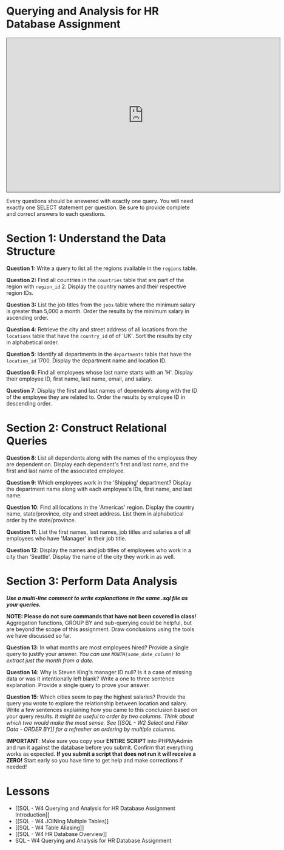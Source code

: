 
# Querying and Analysis for HR Database Assignment

<iframe src="https://egator.hosted.panopto.com/Panopto/Pages/Embed.aspx?id=531fbeb7-cdae-4733-a89c-b1010055588d&autoplay=false&offerviewer=true&showtitle=true&showbrand=true&captions=false&interactivity=all" height="405" width="720" style="border: 1px solid #464646;" allowfullscreen allow="autoplay" aria-label="Panopto Embedded Video Player"></iframe>

Every questions should be answered with exactly one query. You will need exactly one SELECT statement per question. Be sure to provide complete and correct answers to each questions.
# Section 1: Understand the Data Structure

**Question 1:** Write a query to list all the regions available in the `regions` table.

**Question 2:** Find all countries in the `countries` table that are part of the region with `region_id` 2. Display the country names and their respective region IDs.

**Question 3:** List the job titles from the `jobs` table where the minimum salary is greater than 5,000 a month. Order the results by the minimum salary in ascending order.

**Question 4**: Retrieve the city and street address of all locations from the `locations` table that have the `country_id` of of 'UK'. Sort the results by city in alphabetical order.

**Question 5**: Identify all departments in the `departments` table that have the `location_id` 1700. Display the department name and location ID.

**Question 6**: Find all employees whose last name starts with an 'H'. Display their employee ID, first name, last name, email, and salary.

**Question 7**: Display the first and last names of dependents along with the ID of the employee they are related to. Order the results by employee ID in descending order.

# Section 2: Construct Relational Queries

**Question 8**: List all dependents along with the names of the employees they are dependent on. Display each dependent's first and last name, and the first and last name of the associated employee.

**Question 9**: Which employees work in the 'Shipping' department? Display the department name along with each employee's IDs, first name, and last name.

**Question 10**: Find all locations in the 'Americas' region. Display the country name, state/province, city and street address.  List them in alphabetical order by the state/province.

**Question 11**: List the first names, last names, job titles and salaries a of all employees who have 'Manager' in their job title.

**Question 12**: Display the names and job titles of employees who work in a city than 'Seattle'. Display the name of the city they work in as well.

# Section 3: Perform Data Analysis

***Use a multi-line comment to write explanations in the same .sql file as your queries.***

**NOTE: Please do not sure commands that have not been covered in class!** Aggregation functions, GROUP BY and sub-querying could be helpful, but are beyond the scope of this assignment. Draw conclusions using the tools we have discussed so far.

**Question 13**: In what months are most employees hired? Provide a single query to justify your answer.
*You can use `MONTH(some_date_column)` to extract just the month from a date.*

**Question 14**: Why is Steven King's manager ID null? Is it a case of missing data or was it intentionally left blank? Write a one to three sentence explanation. Provide a single query to prove your answer.

**Question 15**: Which cities seem to pay the highest salaries? Provide the query you wrote to explore the relationship between location and salary. Write a few sentences explaining how you came to this conclusion based on your query results.
*It might be useful to order by two columns. Think about which two would make the most sense. See [[SQL - W2 Select and Filter Data - ORDER BY]] for a refresher on ordering by multiple columns.*

**IMPORTANT**: Make sure you copy your **ENTIRE SCRIPT** into PHPMyAdmin and run it against the database before you submit. Confirm that everything works as expected. **If you submit a script that does not run it will receive a ZERO!** Start early so you have time to get help and make corrections if needed!

# Lessons
- [[SQL - W4 Querying and Analysis for HR Database Assignment Introduction]]
- [[SQL - W4 JOINing Multiple Tables]]
- [[SQL - W4 Table Aliasing]]
- [[SQL - W4 HR Database Overview]]
- SQL - W4 Querying and Analysis for HR Database Assignment